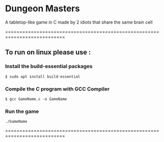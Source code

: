 # Dungeon Masters
A tabletop-like game in C made by 2 idiots that share the same brain cell


===========================================================================

## To run on linux please use :

### Install the build-essential packages

``$ sudo apt install build-essential``


### Compile the C program with GCC Compiler

``$ gcc GameName.c -o GameName``


### Run the game

``./GameName``

===========================================================================

